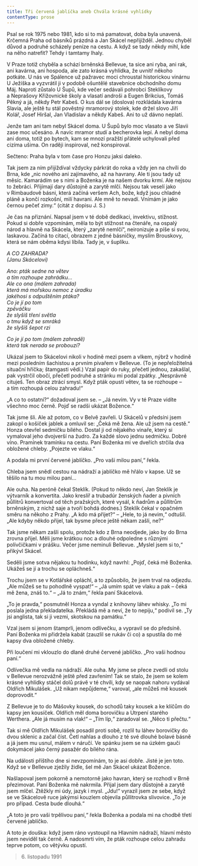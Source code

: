```yaml
---
title: Tři červená jablíčka aneb Chvála krásné vyhlídky
contentType: prose
---
```


Psal se rok 1975 nebo 1981, kdo si to má pamatovat, doba byla unavená. Krčemná Praha od básníků prázdná a Jan Skácel nepřijížděl. Jednou chyběl důvod a podruhé scházely peníze na cestu. A když se tady někdy mihl, kde na něho natrefit? Tehdy i tamtamy lhaly.

V Praze totiž chyběla a schází brněnská Bellevue, ta sice ani ryba, ani rak, ani kavárna, ani hospoda, ale zato krásná vyhlídka, že uvnitř někoho potkáte. U nás ve Spálence už pažravec moci chroustal historickou vinárnu U Ježíška a vyzvrátil ji v podobě ošuntělé stavebnice obchodního domu Máj. Naproti zůstalo U Šupů, kde večer sedávali pohrobci Steklíkovy a Neprašovy Křižovnické školy a vlasatí androši a Eugen Brikcius, Tomáš Pěkný a já, někdy Petr Kabeš. O kus dál se (doslova) rozkládala kavárna Slavia, ale ještě tu stál pověstný mramorový stolek, kde držel slovo Jiří Kolář, Josef Hiršal, Jan Vladislav a někdy Kabeš. Ani to už dávno neplatí.

Jenže tam ani tam nebyl Skácel doma. U Šupů bylo moc vlasato a ve Slavii zase moc učesáno. A navíc mramor studí a becherovka lepí. A nebyl doma ani doma, totiž po bytech, kam se mnozí pražští přátelé uchylovali před cizíma ušima. On raději inspiroval, než konspiroval.

Sečteno: Praha byla v tom čase pro Honzu jaksi daleko.

Tak jsem za ním přijíždíval vždycky párkrát do roka a vždy jen na chvíli do Brna, kde „nic nového ani zajímavého, až na havrany. Ale ti jsou tady už měsíc. Kamarádím se s nimi a Boženka je na našem dvorku krmí. Ale nejsou to žebráci. Přijímají dary důstojně a zarytě mlčí. Nejsou tak veselí jako v Rimbaudově básni, která začíná veršem Ach, bože, když jsou chladné pláně a končí rozkošní, milí havrani. Ale mně to nevadí. Vnímám je jako černou pečeť zimy.“ (citát z dopisu J. S.)

Je čas na přiznání. Napsal jsem v té době dedikaci, invektivu, stížnost. Pokud si dobře vzpomínám, měla to být stížnost na čtenáře, na ospalý národ a hlavně na Skácela, který „zarytě nemlčí“, neironizuje a píše si svou, laskavou. Začíná to citací, obrazem z jedné básničky, myslím Brouskovy, která se nám oběma kdysi líbila. Tady je, v šuplíku.

_A CO ZAHRADA?  
_(Janu Skácelovi)__

__Ano: pták sedne na větev  
a tím rozhoupe zahrádku…_  
Ale co ona (málem zahrada)  
která má mořskou nemoc z úradku  
jakéhosi s odpuštěním ptáka?  
Co je jí po tom  
zpěváčku  
že slyšíš tření světla  
o tmu když se smráká  
že slyšíš šepot rzi_

_Co je jí po tom (málem zahradě)  
která tak nerada se probouzí?_

Ukázal jsem to Skácelovi nikoli v hodině mezi psem a vlkem, nýbrž v hodině mezi posledním šachistou a prvním pivařem v Bellevue. (To je nepřeložitelná situační hříčka; štamgasti vědí.) Vzal papír do ruky, přečetl jednou, zakašlal, pak vystrčil obočí, přečetl podruhé a stránku mi podal zpátky. „Nesprávně cituješ. Ten obraz ztrácí smysl. Když pták opustí větev, ta se rozhoupe – a tím rozhoupá celou zahradu!“

„A co to ostatní?“ dožadoval jsem se. – „Já nevím. Vy v té Praze vidíte všechno moc černě. Pojď se radši ukázat Božence.“

Tak jsme šli. Ale až potom, co v Belvě zavřeli. U Skácelů v předsíni jsem zakopl o košíček jablek a omluvil se: „Čeká mě žena. Ale už jsem na cestě.“ Honza otevřel sedmičku bílého. Dostal ji od nějakého vinaře, který si vymaloval jeho dvojverší na žudro. Za každé slovo jednu sedmičku. Dobré víno. Pramínek tramínku na cestu. Paní Boženka mi ve dveřích strčila dva obložené chleby. „Pojezte ve vlaku.“

A podala mi první červené jablíčko. „Pro vaši milou paní,“ řekla.

Chleba jsem snědl cestou na nádraží a jablíčko mě hřálo v kapse. Už se těšilo na tu mou milou paní…

Ale ouha. Na peróně čekal Steklík. (Pokud to někdo neví, Jan Steklík je výtvarník a konvertita. Jako kreslíř a trubadúr ženských ňader a pivních půllitrů konvertoval od těch pražských, které vysál, k ňadrům a půllitrům brněnským, z nichž saje a tvoří bohdá dodnes.) Steklík čekal v opačném směru na někoho z Prahy. „A kdo má přijet?“ – „Hele, to já nevim,“ odtušil. „Ale kdyby někdo přijel, tak bysme přece ještě někam zašli, ne?“

Tak jsme někam zašli spolu, protože kdo z Brna neodjede, jako by do Brna zrovna přijel. Měli jsme krátkou noc a dlouhé odpoledne s různými polívčičkami v prášku. Večer jsme neminuli Bellevue. „Myslel jsem si to,“ přikývl Skácel.

Seděli jsme sotva nějakou tu hodinku, když navrhl: „Pojď, čeká mě Boženka. Ukážeš se jí a trochu se opláchneš.“

Trochu jsem se v Kotlářské opláchl, a to způsobilo, že jsem trval na odjezdu. „Ale můžeš se tu pohodlně vyspat!“ – „Já umím spát ve vlaku a pak – čeká mě žena, znáš to.“ – „Já to znám,“ řekla paní Skácelová.

„To je pravda,“ posmutněl Honza a vyndal z knihovny láhev whisky. „To mi poslala jedna překladatelka. Překládá mě a neví, že to nepiju,“ podivil se. „Ty jsi anglista, tak si ji vezmi, skotskou na památku.“

Vzal jsem si jenom štamprli, jenom odlívečku, a vypravil se do předsíně. Paní Boženka mi přidržela kabát (zauzlil se rukáv či co) a spustila do mé kapsy dva obložené chleby.

Při loučení mi vklouzlo do dlaně druhé červené jablíčko. „Pro vaši hodnou paní.“

Odlívečka mě vedla na nádraží. Ale ouha. My jsme se přece zvedli od stolu v Bellevue nerozvážně ještě před zavřením! Tak se stalo, že jsem se kolem krásné vyhlídky stáčel dolů právě v té chvíli, kdy se naopak nahoru vydával Oldřich Mikulášek. „Už nikam nepůjdeme,“ varoval, „ale můžeš mě kousek doprovodit.“

Z Bellevue je to do Mášovky kousek, do schodů taky kousek a ke klíčům do kapsy jen kousíček. Oldřich měl doma borovičku a Utrpení starého Werthera. „Ale já musím na vlak!“ – „Tím líp,“ zaradoval se. „Něco ti přečtu.“

Tak si mě Oldřich Mikulášek posadil proti sobě, rozlil tu láhev borovičky do dvou sklenic a začal číst. Četl nahlas a dlouho z té své dlouhé bolavé básně a já jsem mu usnul, málem v náručí. Ve spánku jsem se na úzkém gauči dokymácel jako černý pasažér do bílého rána.

Na události příštího dne si nevzpomínám, to je asi dobře. Jisté je jen toto. Když se v Bellevue zježily židle, šel mě Jan Skácel ukázat Božence.

Našlapoval jsem pokorně a nemotorně jako havran, který se rozhodl v Brně přezimovat. Paní Boženka mě nakrmila. Přijal jsem dary důstojně a zarytě jsem mlčel. Ztěžkly mi údy, jazyk i mysl. „Jdu!“ vyrazil jsem ze sebe, když se ve Skácelově ruce jakýmsi kouzlem objevila půllitrovka slivovice. „To je pro případ. Cesta bude dlouhá.“

„A toto je pro vaši trpělivou paní,“ řekla Boženka a podala mi na chodbě třetí červené jablíčko.

A toto je douška: když jsem ráno vystoupil na Hlavním nádraží, hlavní město jsem neviděl tak černě. A nadosmrti vím, že pták rozhoupe celou zahradu teprve potom, co větývku opustí.

> 6. listopadu 1991
